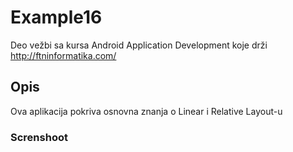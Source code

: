 # Example16

Deo vežbi sa kursa Android Application Development koje drži http://ftninformatika.com/

## Opis

Ova aplikacija pokriva osnovna znanja o Linear i Relative Layout-u

### Screnshoot





